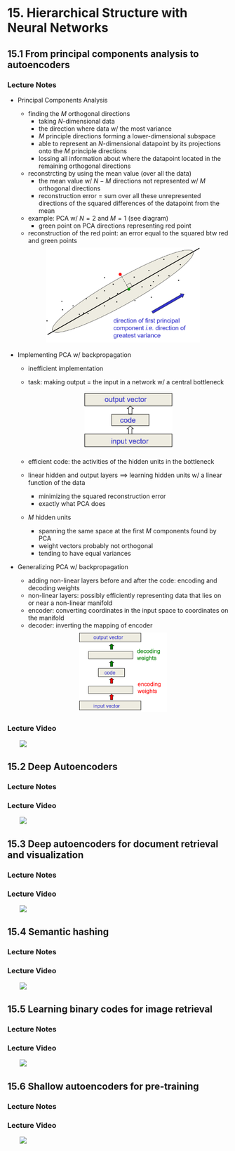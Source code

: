# 15. Hierarchical Structure with Neural Networks

## 15.1 From principal components analysis to autoencoders

### Lecture Notes

+ Principal Components Analysis
	+ finding the $M$ orthogonal directions
		+ taking $N$-dimensional data
		+ the direction where data w/ the most variance
		+ $M$ principle directions forming a lower-dimensional subspace
		+ able to represent an $N$-dimensional datapoint by its projections onto the $M$ principle directions
		+ lossing all information about where the datapoint located in the remaining orthogonal directions
	+ reconstrcting by using the mean value (over all the data)
		+ the mean value w/ $N-M$ directions not represented w/ $M$ orthogonal directions
		+ reconstruction error = sum over all these unrepresented directions of the squared differences of the datapoint from the mean
	+ example: PCA w/ $N=2$ and $M=1$ (see diagram)
		+ green point on PCA directions representing red point
    + reconstruction of the red point: an error equal to the squared btw red and green points

	<div style="margin: 0.5em; display: flex; justify-content: center; align-items: center; flex-flow: row wrap;">
		<a href="https://bit.ly/39K9qaJ" ismap target="_blank">
			<img src="img/m15-01.png" style="margin: 0.1em;" alt="PCA example w/ N=2 and M=1" title="PCA example w/ N=2 and M=1" width=350>
		</a>
	</div>

+ Implementing PCA w/ backpropagation
  + inefficient implementation
  + task: making output = the input in a network w/ a central bottleneck

    <div style="margin: 0.5em; display: flex; justify-content: center; align-items: center; flex-flow: row wrap;">
      <a href="https://bit.ly/39K9qaJ" ismap target="_blank">
        <img src="img/m15-02.png" style="margin: 0.1em;" alt="PCA example w/ N=2 and M=1" title="PCA example w/ N=2 and M=1" width=200>
      </a>
    </div>

  + efficient code: the activities of the hidden units in the bottleneck
  + linear hidden and output layers $\implies$ learning hidden units w/ a linear function of the data
    + minimizing the squared reconstruction error
    + exactly what PCA does
  + $M$ hidden units
    + spanning the same space at the first $M$ components found by PCA
    + weight vectors probably not orthogonal
    + tending to have equal variances

+ Generalizing PCA w/ backpropagation
  + adding non-linear layers before and after the code: encoding and decoding weights
  + non-linear layers: possibly efficiently representing data that lies on or near a non-linear manifold
  + encoder: converting coordinates in the input space to coordinates on the manifold
  + decoder: inverting the mapping of encoder

  <div style="margin: 0.5em; display: flex; justify-content: center; align-items: center; flex-flow: row wrap;">
    <a href="https://bit.ly/39K9qaJ" ismap target="_blank">
      <img src="img/m15-03.png" style="margin: 0.1em;" alt="PCA example w/ N=2 and M=1" title="PCA example w/ N=2 and M=1" width=200>
    </a>
  </div>


### Lecture Video

<a href="https://bit.ly/2UOSCv3" target="_BLANK">
  <img style="margin-left: 2em;" src="https://bit.ly/2JtB40Q" width=100/>
</a><br/>


## 15.2 Deep Autoencoders

### Lecture Notes





### Lecture Video

<a href="url" target="_BLANK">
  <img style="margin-left: 2em;" src="https://bit.ly/2JtB40Q" width=100/>
</a><br/>


## 15.3 Deep autoencoders for document retrieval and visualization

### Lecture Notes





### Lecture Video

<a href="url" target="_BLANK">
  <img style="margin-left: 2em;" src="https://bit.ly/2JtB40Q" width=100/>
</a><br/>


## 15.4 Semantic hashing

### Lecture Notes





### Lecture Video

<a href="url" target="_BLANK">
  <img style="margin-left: 2em;" src="https://bit.ly/2JtB40Q" width=100/>
</a><br/>


## 15.5 Learning binary codes for image retrieval

### Lecture Notes





### Lecture Video

<a href="url" target="_BLANK">
  <img style="margin-left: 2em;" src="https://bit.ly/2JtB40Q" width=100/>
</a><br/>


## 15.6 Shallow autoencoders for pre-training

### Lecture Notes





### Lecture Video

<a href="url" target="_BLANK">
  <img style="margin-left: 2em;" src="https://bit.ly/2JtB40Q" width=100/>
</a><br/>

